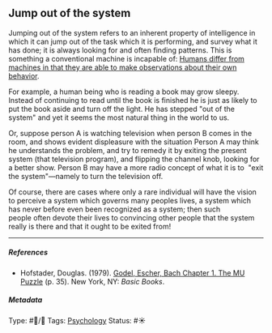 ## Jump out of the system

Jumping out of the system refers to an inherent property of intelligence in which it can jump out of the task which it is performing, and survey what it has done; it is always looking for and often finding patterns. This is something a conventional machine is incapable of: [Humans differ from machines in that they are able to make observations about their own behavior](Humans%20differ%20from%20machines%20in%20that%20they%20are%20able%20to%20make%20observations%20about%20their%20own%20behavior.md).

For example, a human being who is reading a book may grow sleepy. Instead of continuing to read until the book is finished he is just as likely to put the book aside and turn off the light. He has stepped "out of the system" and yet it seems the most natural thing in the world to us.

Or, suppose person A is watching television when person B comes in the room, and shows evident displeasure with the situation Person A may think he understands the problem, and try to remedy it by exiting the present system (that television program), and flipping the channel knob, looking for a better show. Person B may have a more radio concept of what it is to  "exit the system"—namely to turn the television off.

Of course, there are cases where only a rare individual will have the vision to perceive a system which governs many peoples lives, a system which has never before even been recognized as a system; then such people often devote their lives to convincing other people that the system really is there and that it ought to be exited from!

---

##### References

* Hofstader, Douglas. (1979). [Godel, Escher, Bach Chapter 1. The MU Puzzle](Godel,%20Escher,%20Bach%20Chapter%201.%20The%20MU%20Puzzle.md) (p. 35). New York, NY: *Basic Books*.

##### Metadata

Type: #🔵/🔵 
Tags: [Psychology](Psychology.md)
Status: #☀️ 

